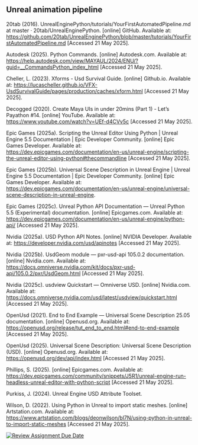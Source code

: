## Unreal animation pipeline


20tab (2016). UnrealEnginePython/tutorials/YourFirstAutomatedPipeline.md at master · 20tab/UnrealEnginePython. [online] GitHub. Available at: https://github.com/20tab/UnrealEnginePython/blob/master/tutorials/YourFirstAutomatedPipeline.md [Accessed 21 May 2025].

Autodesk (2025). Python Commands. [online] Autodesk.com. Available at: https://help.autodesk.com/view/MAYAUL/2024/ENU/?guid=__CommandsPython_index_html [Accessed 21 May 2025].

Cheller, L. (2023). Xforms - Usd Survival Guide. [online] Github.io. Available at: https://lucascheller.github.io/VFX-UsdSurvivalGuide/pages/production/caches/xform.html [Accessed 21 May 2025].

Decogged (2020). Create Maya UIs in under 20mins (Part 1) - Let’s Payathon #14. [online] YouTube. Available at: https://www.youtube.com/watch?v=UEf-d4CVv5c [Accessed 21 May 2025].

Epic Games (2025a). Scripting the Unreal Editor Using Python | Unreal Engine 5.5 Documentation | Epic Developer Community. [online] Epic Games Developer. Available at: https://dev.epicgames.com/documentation/en-us/unreal-engine/scripting-the-unreal-editor-using-python#thecommandline [Accessed 21 May 2025].

Epic Games (2025b). Universal Scene Description in Unreal Engine | Unreal Engine 5.5 Documentation | Epic Developer Community. [online] Epic Games Developer. Available at: https://dev.epicgames.com/documentation/en-us/unreal-engine/universal-scene-description-in-unreal-engine.

Epic Games (2025c). Unreal Python API Documentation — Unreal Python 5.5 (Experimental) documentation. [online] Epicgames.com. Available at: https://dev.epicgames.com/documentation/en-us/unreal-engine/python-api/ [Accessed 21 May 2025].

Nvidia (2025a). USD Python API Notes. [online] NVIDIA Developer. Available at: https://developer.nvidia.com/usd/apinotes [Accessed 21 May 2025].

Nvidia (2025b). UsdGeom module — pxr-usd-api 105.0.2 documentation. [online] Nvidia.com. Available at: https://docs.omniverse.nvidia.com/kit/docs/pxr-usd-api/105.0.2/pxr/UsdGeom.html [Accessed 21 May 2025].

Nvidia (2025c). usdview Quickstart — Omniverse USD. [online] Nvidia.com. Available at: https://docs.omniverse.nvidia.com/usd/latest/usdview/quickstart.html [Accessed 21 May 2025].

OpenUsd (2021). End to End Example — Universal Scene Description 25.05 documentation. [online] Openusd.org. Available at: https://openusd.org/release/tut_end_to_end.html#end-to-end-example [Accessed 21 May 2025].

OpenUsd (2025). Universal Scene Description: Universal Scene Description (USD). [online] Openusd.org. Available at: https://openusd.org/dev/api/index.html [Accessed 21 May 2025].

Phillips, S. (2025). [online] Epicgames.com. Available at: https://dev.epicgames.com/community/snippets/J5R1/unreal-engine-run-headless-unreal-editor-with-python-script [Accessed 21 May 2025].

Purkiss, J. (2024). Unreal Engine USD Attribute Toolset.

Wilson, D. (2022). Using Python in Unreal to import static meshes. [online] Artstation.com. Available at: https://www.artstation.com/blogs/deonwilson/bl7N/using-python-in-unreal-to-import-static-meshes [Accessed 21 May 2025].








[![Review Assignment Due Date](https://classroom.github.com/assets/deadline-readme-button-22041afd0340ce965d47ae6ef1cefeee28c7c493a6346c4f15d667ab976d596c.svg)](https://classroom.github.com/a/Tn7g_Mhz)

